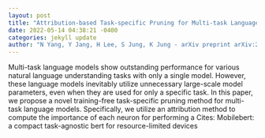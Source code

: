 ```yaml
--- 
layout: post 
title: "Attribution-based Task-specific Pruning for Multi-task Language Models" 
date: 2022-05-14 04:38:21 -0400 
categories: jekyll update 
author: "N Yang, Y Jang, H Lee, S Jung, K Jung - arXiv preprint arXiv:2205.04157, 2022" 
--- 
```

Multi-task language models show outstanding performance for various natural language understanding tasks with only a single model. However, these language models inevitably utilize unnecessary large-scale model parameters, even when they are used for only a specific task. In this paper, we propose a novel training-free task-specific pruning method for multi-task language models. Specifically, we utilize an attribution method to compute the importance of each neuron for performing a Cites: Mobilebert: a compact task-agnostic bert for resource-limited devices